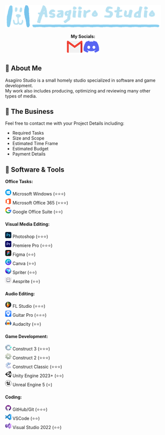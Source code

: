 <p align="center">
  <img src="https://raw.githubusercontent.com/AsagiiroStudio/AsagiiroStudio/main/Header_Logo.png" /><br /><br />
  <b>My Socials:</b><br />
  <a href="mailto:asagiiro.studio@gmail.com"><img src="https://raw.githubusercontent.com/AsagiiroStudio/AsagiiroStudio/main/Contact_Email.png" /></a>
  <a href="https://raw.githubusercontent.com/AsagiiroStudio/AsagiiroStudio/main/Discord.md"><img src="https://raw.githubusercontent.com/AsagiiroStudio/AsagiiroStudio/main/Contact_Discord.png" /></a>
</p>

## 📌 About Me
Asagiiro Studio is a small homely studio specialized in software and game development.<br />
My work also includes producing, optimizing and reviewing many other types of media.

## 💼 The Business
Feel free to contact me with your Project Details including: 
- Required Tasks
- Size and Scope
- Estimated Time Frame
- Estimated Budget
- Payment Details

## 📝 Software & Tools

<b>Office Tasks:</b><br />
<br />
<img src="https://raw.githubusercontent.com/AsagiiroStudio/AsagiiroStudio/main/Info_Windows.png" /> Microsoft Windows (⭐️⭐️⭐️)<br />
<img src="https://raw.githubusercontent.com/AsagiiroStudio/AsagiiroStudio/main/Info_Microsoft Office.png" /> Microsoft Office 365 (⭐️⭐️⭐️)<br />
<img src="https://raw.githubusercontent.com/AsagiiroStudio/AsagiiroStudio/main/Info_Google Office.png" /> Google Office Suite (⭐️⭐️)<br />
<br />
<b>Visual Media Editing:</b><br />
<br />
<img src="https://raw.githubusercontent.com/AsagiiroStudio/AsagiiroStudio/main/Info_Photoshop.png" /> Photoshop (⭐️⭐️⭐️)<br />
<img src="https://raw.githubusercontent.com/AsagiiroStudio/AsagiiroStudio/main/Info_Premiere Pro.png" /> Premiere Pro (⭐️⭐️⭐️)<br />
<img src="https://raw.githubusercontent.com/AsagiiroStudio/AsagiiroStudio/main/Info_Figma.png" /> Figma (⭐️⭐️)<br />
<img src="https://raw.githubusercontent.com/AsagiiroStudio/AsagiiroStudio/main/Info_Canva.png" /> Canva (⭐️⭐️)<br />
<img src="https://raw.githubusercontent.com/AsagiiroStudio/AsagiiroStudio/main/Info_Spriter.png" /> Spriter (⭐️⭐️)<br />
<img src="https://raw.githubusercontent.com/AsagiiroStudio/AsagiiroStudio/main/Info_Aesprite.png" /> Aesprite (⭐️⭐️)<br />
<br />
<b>Audio Editing:</b><br />
<br />
<img src="https://raw.githubusercontent.com/AsagiiroStudio/AsagiiroStudio/main/Info_FL Studio.png" /> FL Studio (⭐️⭐️⭐️)<br />
<img src="https://raw.githubusercontent.com/AsagiiroStudio/AsagiiroStudio/main/Info_Guitar Pro.png" /> Guitar Pro (⭐️⭐️⭐️)<br />
<img src="https://raw.githubusercontent.com/AsagiiroStudio/AsagiiroStudio/main/Info_Audacity.png" /> Audacity (⭐️⭐️)<br />
<br />
<b>Game Development:</b><br />
<br />
<img src="https://raw.githubusercontent.com/AsagiiroStudio/AsagiiroStudio/main/Info_Construct 3.png" /> Construct 3 (⭐️⭐️⭐️)<br />
<img src="https://raw.githubusercontent.com/AsagiiroStudio/AsagiiroStudio/main/Info_Construct 2.png" /> Construct 2 (⭐️⭐️⭐️)<br />
<img src="https://raw.githubusercontent.com/AsagiiroStudio/AsagiiroStudio/main/Info_Construct Classic.png" /> Construct Classic (⭐️⭐️⭐️)<br />
<img src="https://raw.githubusercontent.com/AsagiiroStudio/AsagiiroStudio/main/Info_Unity Engine.png" /> Unity Engine 2023+ (⭐️⭐️)<br />
<img src="https://raw.githubusercontent.com/AsagiiroStudio/AsagiiroStudio/main/Info_Unreal Engine.png" /> Unreal Engine 5 (⭐️)<br />
<br />
<b>Coding:</b><br />
<br />
<img src="https://raw.githubusercontent.com/AsagiiroStudio/AsagiiroStudio/main/Info_Github.png" /> GitHub/Git (⭐️⭐️⭐️)<br />
<img src="https://raw.githubusercontent.com/AsagiiroStudio/AsagiiroStudio/main/Info_VSCode.png" /> VSCode (⭐️⭐️)<br />
<img src="https://raw.githubusercontent.com/AsagiiroStudio/AsagiiroStudio/main/Info_Visual Studio.png" /> Visual Studio 2022 (⭐️⭐️)
